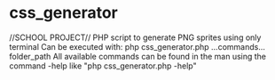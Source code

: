 # css_generator
//SCHOOL PROJECT//
PHP script to generate PNG sprites using only terminal
Can be executed with: php css_generator.php ...commands... folder_path
All available commands can be found in the man using the command -help like "php css_generator.php -help"
